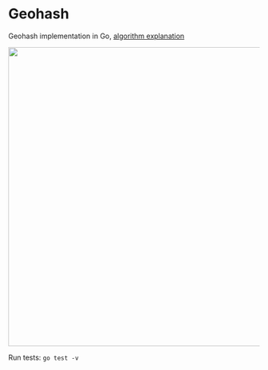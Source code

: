 # Geohash
Geohash implementation in Go, [algorithm explanation](https://www.martishin.com/posts/project-geohash)

<img src="https://i.giphy.com/media/v1.Y2lkPTc5MGI3NjExYjd4dHRiMXYwcHdjbHkxc3Z5ZHNzMGsyYnZuY21xcTEzcW9sYmQ0cSZlcD12MV9pbnRlcm5hbF9naWZfYnlfaWQmY3Q9Zw/LJRpuX2mVXAqwizzVs/giphy.gif" width="600"/>

Run tests: `go test -v`


